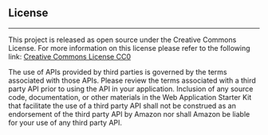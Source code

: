 ## License
-------------------
This project is released as open source under the Creative Commons License. For more information on this license please refer to the following link: [Creative Commons License CC0](http://creativecommons.org/publicdomain/zero/1.0/)

The use of APIs provided by third parties is governed by the terms associated with those APIs. Please review the terms associated with a third party API prior to using the API in your application. Inclusion of any source code, documentation, or other materials in the Web Application Starter Kit that facilitate the use of a third party API shall not be construed as an endorsement of the third party API by Amazon nor shall Amazon be liable for your use of any third party API.
